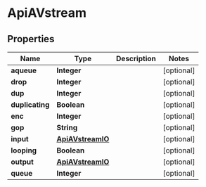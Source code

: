 
# ApiAVstream

## Properties
Name | Type | Description | Notes
------------ | ------------- | ------------- | -------------
**aqueue** | **Integer** |  |  [optional]
**drop** | **Integer** |  |  [optional]
**dup** | **Integer** |  |  [optional]
**duplicating** | **Boolean** |  |  [optional]
**enc** | **Integer** |  |  [optional]
**gop** | **String** |  |  [optional]
**input** | [**ApiAVstreamIO**](ApiAVstreamIO.md) |  |  [optional]
**looping** | **Boolean** |  |  [optional]
**output** | [**ApiAVstreamIO**](ApiAVstreamIO.md) |  |  [optional]
**queue** | **Integer** |  |  [optional]



